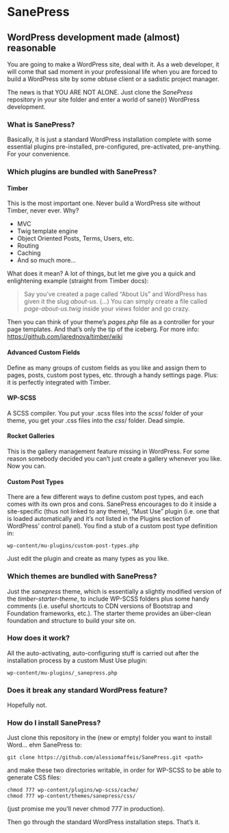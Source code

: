 # SanePress
## WordPress development made (almost) reasonable

You are going to make a WordPress site, deal with it. 
As a web developer, it will come that sad moment in your professional life when you are forced to build a WordPress site by some obtuse client or a sadistic project manager.

The news is that YOU ARE NOT ALONE. Just clone the *SanePress* repository in your site folder and enter a world of sane(r) WordPress development.

### What is SanePress?

Basically, it is just a standard WordPress installation complete with some essential plugins pre-installed, pre-configured, pre-activated, pre-anything. For your convenience.

### Which plugins are bundled with SanePress?

#### Timber
This is the most important one. Never build a WordPress site without Timber, never ever. Why?

+ MVC
+ Twig template engine
+ Object Oriented Posts, Terms, Users, etc.
+ Routing
+ Caching
+ And so much more…

What does it mean? A lot of things, but let me give you a quick and enlightening example (straight from Timber docs):

> Say you’ve created a page called “About Us” and WordPress has given it the slug *about-us*. (…) You can simply create a file called *page-about-us.twig* inside your *views* folder and go crazy.

Then you can think of your theme’s *pages.php* file as a controller for your page templates. And that’s only the tip of the iceberg. For more info: https://github.com/jarednova/timber/wiki

#### Advanced Custom Fields
Define as many groups of custom fields as you like and assign them to pages, posts, custom post types, etc. through a handy settings page. Plus: it is perfectly integrated with Timber.

#### WP-SCSS
A SCSS compiler. You put your .scss files into the *scss*/ folder of your theme, you get your .css files into the *css*/ folder. Dead simple.

#### Rocket Galleries
This is the gallery management feature missing in WordPress. For some reason somebody decided you can’t just create a gallery whenever you like. Now you can.

#### Custom Post Types
There are a few different ways to define custom post types, and each comes with its own pros and cons. SanePress encourages to do it inside a site-specific (thus not linked to any theme), “Must Use” plugin (i.e. one that is loaded automatically and it’s not listed in the Plugins section of WordPress’ control panel).
You find a stub of a custom post type definition in:
    
    wp-content/mu-plugins/custom-post-types.php

Just edit the plugin and create as many types as you like.


### Which themes are bundled with SanePress?

Just the *sanepress* theme, which is essentially a slightly modified version of the *timber-starter-theme*, to include WP-SCSS folders plus some handy comments (i.e. useful shortcuts to CDN versions of Bootstrap and Foundation frameworks, etc.).
The starter theme provides an über-clean foundation and structure to build your site on.

### How does it work?

All the auto-activating, auto-configuring stuff is carried out after the installation process by a custom Must Use plugin:

    wp-content/mu-plugins/_sanepress.php

### Does it break any standard WordPress feature?

Hopefully not.

### How do I install SanePress?

Just clone this repository in the (new or empty) folder you want to install Word… ehm SanePress to:

    git clone https://github.com/alessiomaffeis/SanePress.git <path>

and make these two directories writable, in order for WP-SCSS to be able to generate CSS files:

    chmod 777 wp-content/plugins/wp-scss/cache/
    chmod 777 wp-content/themes/sanepress/css/

(just promise me you’ll never chmod 777 in production).

Then go through the standard WordPress installation steps. That’s it.